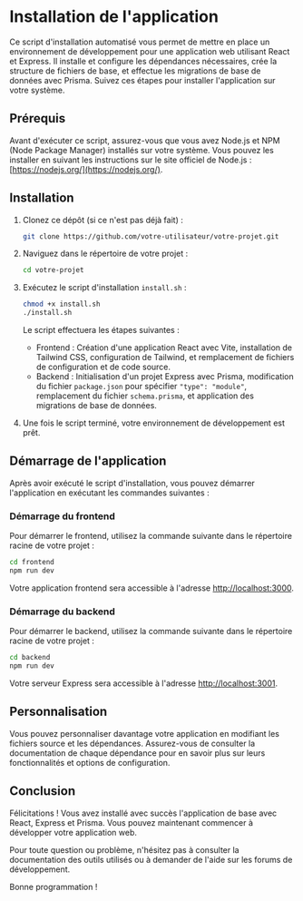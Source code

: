 # Installation de l'application

Ce script d'installation automatisé vous permet de mettre en place un environnement de développement pour une application web utilisant React et Express. Il installe et configure les dépendances nécessaires, crée la structure de fichiers de base, et effectue les migrations de base de données avec Prisma. Suivez ces étapes pour installer l'application sur votre système.

## Prérequis

Avant d'exécuter ce script, assurez-vous que vous avez Node.js et NPM (Node Package Manager) installés sur votre système. Vous pouvez les installer en suivant les instructions sur le site officiel de Node.js : [https://nodejs.org/](https://nodejs.org/).

## Installation

1. Clonez ce dépôt (si ce n'est pas déjà fait) :

   ```bash
   git clone https://github.com/votre-utilisateur/votre-projet.git
   ```

2. Naviguez dans le répertoire de votre projet :

   ```bash
   cd votre-projet
   ```

3. Exécutez le script d'installation `install.sh` :

   ```bash
   chmod +x install.sh
   ./install.sh
   ```

   Le script effectuera les étapes suivantes :

   - Frontend : Création d'une application React avec Vite, installation de Tailwind CSS, configuration de Tailwind, et remplacement de fichiers de configuration et de code source.
   - Backend : Initialisation d'un projet Express avec Prisma, modification du fichier `package.json` pour spécifier `"type": "module"`, remplacement du fichier `schema.prisma`, et application des migrations de base de données.

4. Une fois le script terminé, votre environnement de développement est prêt.

## Démarrage de l'application

Après avoir exécuté le script d'installation, vous pouvez démarrer l'application en exécutant les commandes suivantes :

### Démarrage du frontend

Pour démarrer le frontend, utilisez la commande suivante dans le répertoire racine de votre projet :

```bash
cd frontend
npm run dev
```

Votre application frontend sera accessible à l'adresse [http://localhost:3000](http://localhost:3000).

### Démarrage du backend

Pour démarrer le backend, utilisez la commande suivante dans le répertoire racine de votre projet :

```bash
cd backend
npm run dev
```

Votre serveur Express sera accessible à l'adresse [http://localhost:3001](http://localhost:3001).

## Personnalisation

Vous pouvez personnaliser davantage votre application en modifiant les fichiers source et les dépendances. Assurez-vous de consulter la documentation de chaque dépendance pour en savoir plus sur leurs fonctionnalités et options de configuration.

## Conclusion

Félicitations ! Vous avez installé avec succès l'application de base avec React, Express et Prisma. Vous pouvez maintenant commencer à développer votre application web.

Pour toute question ou problème, n'hésitez pas à consulter la documentation des outils utilisés ou à demander de l'aide sur les forums de développement.

Bonne programmation !
